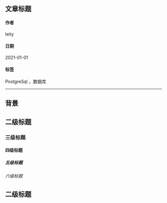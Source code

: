 
[@id]: _sidebar.md
[@title]: _sidebar
[@location]: docs/database/_sidebar.md
[@author]: leity
[@date]: 2021-01-01

## 文章标题

#### 作者
leity

#### 日期
2021-01-01

#### 标签
PostgreSql ，数据库

----

## 背景

## 二级标题

### 三级标题

#### 四级标题

##### 五级标题

###### 六级标题

## 二级标题